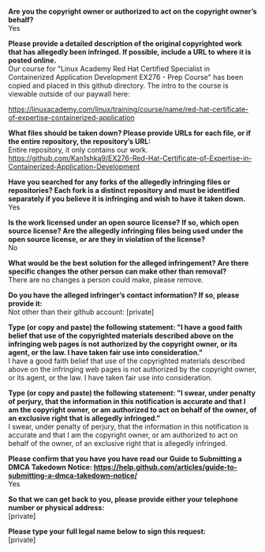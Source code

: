 **Are you the copyright owner or authorized to act on the copyright owner’s
behalf?**  
Yes

**Please provide a detailed description of the original copyrighted work
that has allegedly been infringed. If possible, include a URL to where it
is posted online.**  
Our course for "Linux Academy Red Hat Certified Specialist in Containerized
Application Development EX276 - Prep Course" has been copied and placed in
this github directory. The intro to the course is viewable outside of our
paywall here:

https://linuxacademy.com/linux/training/course/name/red-hat-certificate-of-expertise-containerized-application

**What files should be taken down? Please provide URLs for each file, or if
the entire repository, the repository’s URL:**  
Entire repository, it only contains our work.  
https://github.com/Kan1shka9/EX276-Red-Hat-Certificate-of-Expertise-in-Containerized-Application-Development

**Have you searched for any forks of the allegedly infringing files or
repositories? Each fork is a distinct repository and must be identified
separately if you believe it is infringing and wish to have it taken down.**  
Yes

**Is the work licensed under an open source license? If so, which open
source license? Are the allegedly infringing files being used under the
open source license, or are they in violation of the license?**  
No

**What would be the best solution for the alleged infringement? Are there
specific changes the other person can make other than removal?**  
There are no changes a person could make, please remove.

**Do you have the alleged infringer’s contact information? If so, please
provide it:**  
Not other than their github account:
[private]  

**Type (or copy and paste) the following statement: "I have a good faith
belief that use of the copyrighted materials described above on the
infringing web pages is not authorized by the copyright owner, or its
agent, or the law. I have taken fair use into consideration."**  
I have a good faith belief that use of the copyrighted materials described
above on the infringing web pages is not authorized by the copyright owner,
or its agent, or the law. I have taken fair use into consideration.

**Type (or copy and paste) the following statement: "I swear, under penalty
of perjury, that the information in this notification is accurate and that
I am the copyright owner, or am authorized to act on behalf of the owner,
of an exclusive right that is allegedly infringed."**  
I swear, under penalty of perjury, that the information in this
notification is accurate and that I am the copyright owner, or am
authorized to act on behalf of the owner, of an exclusive right that is
allegedly infringed.

**Please confirm that you have you have read our Guide to Submitting a DMCA
Takedown
Notice: https://help.github.com/articles/guide-to-submitting-a-dmca-takedown-notice/**  
Yes

**So that we can get back to you, please provide either your telephone
number or physical address:**  
[private]  

**Please type your full legal name below to sign this request:**  
[private]  
